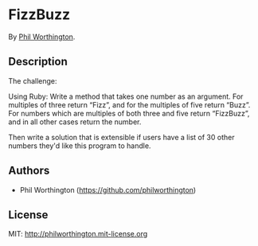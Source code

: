 # FizzBuzz


By [Phil Worthington](https://github.com/philworthington).



## Description

The challenge:

Using Ruby: Write a method that takes one number as an argument. For multiples of three return “Fizz”, and for the multiples of five return “Buzz”. For numbers which are multiples of both three and five return “FizzBuzz”, and in all other cases return the number.

Then write a solution that is extensible if users have a list of 30 other numbers they'd like this program to handle.


## Authors

* Phil Worthington (https://github.com/philworthington)


## License

MIT: http://philworthington.mit-license.org

